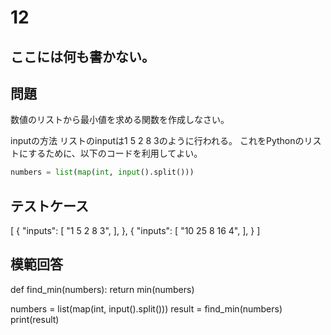 # 12
ここには何も書かない。
---
## 問題

数値のリストから最小値を求める関数を作成しなさい。

inputの方法
リストのinputは1 5 2 8 3のように行われる。
これをPythonのリストにするために、以下のコードを利用してよい。
```python
numbers = list(map(int, input().split()))
```
## テストケース

[
	{
		"inputs": 
		[
			"1 5 2 8 3",
		],
	},
	{
		"inputs": 
		[
			"10 25 8 16 4",
		],
	}
]


## 模範回答
def find_min(numbers):
    return min(numbers)

numbers = list(map(int, input().split()))
result = find_min(numbers)
print(result)
